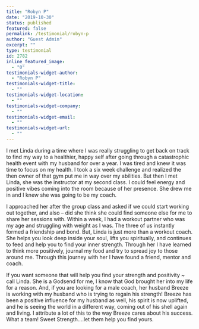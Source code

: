 ```yaml
---
title: "Robyn P"
date: "2019-10-30"
status: published
featured: false
permalink: /testimonial/robyn-p
author: "Guest Admin"
excerpt: ""
type: testimonial
id: 2782
inline_featured_image:
  - "0"
testimonials-widget-author:
  - "Robyn P"
testimonials-widget-title:
  - ""
testimonials-widget-location:
  - ""
testimonials-widget-company:
  - ""
testimonials-widget-email:
  - ""
testimonials-widget-url:
  - ""
---
```


I met Linda during a time where I was really struggling to get back on track to find my way to a healthier, happy self after going through a catastrophic health event with my husband for over a year. I was tired and knew it was time to focus on my health. I took a six week challenge and realized the then owner of that gym put me in way over my abilities. But then I met Linda, she was the instructor at my second class. I could feel energy and positive vibes coming into the room because of her presence. She drew me in and I knew she was going to be my coach.

I approached her after the group class and asked if we could start working out together, and also – did she think she could find someone else for me to share her sessions with. Within a week, I had a workout partner who was my age and struggling with weight as I was. The three of us instantly formed a friendship and bond. But, Linda is just more than a workout coach. She helps you look deep inside your soul, lifts you spiritually, and continues to feed and help you to find your inner strength. Through her I have learned to think more positively, journal my food and try to spread joy to those around me. Through this journey with her I have found a friend, mentor and coach.

If you want someone that will help you find your strength and positivity ~ call Linda. She is a Godsend for me, I know that God brought her into my life for a reason. And, if you are looking for a male coach, her husband Breeze is working with my husband who is trying to regain his strength! Breeze has been a positive influence for my husband as well, his spirit is now uplifted, and he is seeing the world in a different way, coming out of his shell again and living. I attribute a lot of this to the way Breeze cares about his success. What a team! Sweet Strength….let them help you find yours.
